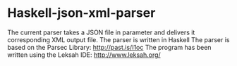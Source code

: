 Haskell-json-xml-parser
=======================

The current parser takes a JSON file in parameter and delivers it corresponding XML output file. The parser is written in Haskell
The parser is based on the Parsec Library: http://past.is/I1oc
The program has been written using the Leksah IDE: http://www.leksah.org/
